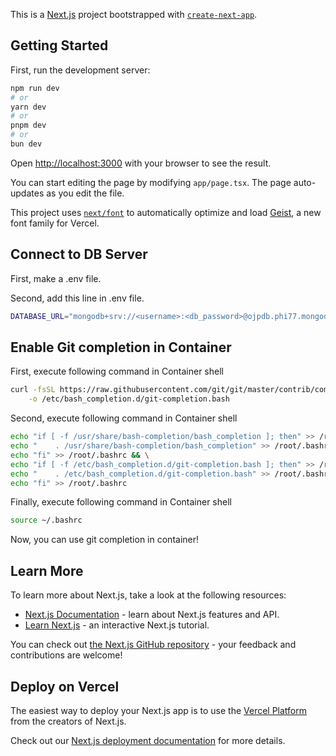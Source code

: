 This is a [Next.js](https://nextjs.org) project bootstrapped with [`create-next-app`](https://nextjs.org/docs/app/api-reference/cli/create-next-app).

## Getting Started

First, run the development server:

```bash
npm run dev
# or
yarn dev
# or
pnpm dev
# or
bun dev
```

Open [http://localhost:3000](http://localhost:3000) with your browser to see the result.

You can start editing the page by modifying `app/page.tsx`. The page auto-updates as you edit the file.

This project uses [`next/font`](https://nextjs.org/docs/app/building-your-application/optimizing/fonts) to automatically optimize and load [Geist](https://vercel.com/font), a new font family for Vercel.

## Connect to DB Server
First, make a .env file.

Second, add this line in .env file.
```bash
DATABASE_URL="mongodb+srv://<username>:<db_password>@ojpdb.phi77.mongodb.net/?retryWrites=true&w=majority&appName=ojpDB" 
```

## Enable Git completion in Container

First, execute following command in Container shell
```bash
curl -fsSL https://raw.githubusercontent.com/git/git/master/contrib/completion/git-completion.bash \
    -o /etc/bash_completion.d/git-completion.bash
```
Second, execute following command in Container shell

```bash
echo "if [ -f /usr/share/bash-completion/bash_completion ]; then" >> /root/.bashrc && \
echo "    . /usr/share/bash-completion/bash_completion" >> /root/.bashrc && \
echo "fi" >> /root/.bashrc && \
echo "if [ -f /etc/bash_completion.d/git-completion.bash ]; then" >> /root/.bashrc && \
echo "    . /etc/bash_completion.d/git-completion.bash" >> /root/.bashrc && \
echo "fi" >> /root/.bashrc
```
Finally, execute following command in Container shell
```bash
source ~/.bashrc
```

Now, you can use git completion in container!

## Learn More

To learn more about Next.js, take a look at the following resources:

- [Next.js Documentation](https://nextjs.org/docs) - learn about Next.js features and API.
- [Learn Next.js](https://nextjs.org/learn) - an interactive Next.js tutorial.

You can check out [the Next.js GitHub repository](https://github.com/vercel/next.js) - your feedback and contributions are welcome!

## Deploy on Vercel

The easiest way to deploy your Next.js app is to use the [Vercel Platform](https://vercel.com/new?utm_medium=default-template&filter=next.js&utm_source=create-next-app&utm_campaign=create-next-app-readme) from the creators of Next.js.

Check out our [Next.js deployment documentation](https://nextjs.org/docs/app/building-your-application/deploying) for more details.

